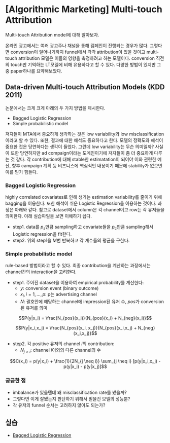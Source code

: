 # [Algorithmic Marketing] Multi-touch Attribution


Multi-touch Attribution model에 대해 알아보자.

<!--more-->
온라인 광고에서는 여러 광고주나 채널을 통해 캠페인이 진행되는 경우가 많다. 그렇다면 conversion이 일어나기까지 funnel에서 각각 attribution이 있을 것이고 multi-touch attribution 모델은 이들의 영향을 측정하려고 하는 모델이다. conversion 직전의 touch만 기억하는 LT모델에 비해 유용하다고 할 수 있다. 다양한 방법이 있지만 그 중 paper하나를 요약해보았다.

## Data-driven Multi-touch Attribution Models (KDD 2011)
논문에서는 크게 크게 아래의 두 가지 방법을 제시한다.
- Bagged Logistic Regression
- Simple probabilistic model

저자들이 MTA에서 중요하게 생각하는 것은 low variability와 low misclassification이라고 할 수 있다. 또한, 결과에 대한 해석도 중요하다고 한다. 모델의 정확도와 해석이 중요한 것은 당연하다는 생각이 들었다. 그런데 low variability는 무슨 의미일까? 사실 이 또한 당연하지만 ad compaign이라는 도메인이기에 저자들이 좀 더 중요하게 다루는 것 같다. 각 contribution에 대해 stable한 estimatation이 되어야 이와 관련한 예산, 향후 campaign 계획 등 비즈니스에 핵심적인 내용이기 때문에 stability가 없으면 이를 믿기 힘들다.

### Bagged Logistic Regression
highly correlated covariates로 인해 생기는 estimation variability를 줄이기 위해 bagging을 이용한다. 또한 해석이 쉬운 Logistic Regression을 이용하는 것이다. 과정은 아래와 같다. 참고로 dataset에서 column은 각 channel이고 row는 각 유저들을 의미한다. 아래 실습파일을 보면 이해하기 쉽다.

- step1. data를 $p_s$만큼 sampling하고 covariate들을 $p_c$만큼 sampling해서 Logistic regression을 fit한다.
- step2. 위의 step1을 $M$번 반복하고 각 계수들의 평균을 구한다.

### Simple probabilistic model
rule-based 방법이라고 할 수 있다. 최종 contribution을 계산하는 과정에서는 channel간의 interaction을 고려한다.

- step1. 주어진 dataset을 이용하여 empirical probability를 계산한다:
    - $y$: conversion event (binary outcome)
    - $x_i,i=1,...,p$: p는 advertising channel
    - $N$: 괄호안에 해당하는 channel에 impression된 유저 수, $pos$가 conversion된 유저를 의미

$$P(y|x_i) = \frac{N_{pos}(x_i)}{N_{pos}(x_i) + N_{neg}(x_i)}$$

$$P(y|x_i,x_j) = \frac{N_{pos}(x_i, x_j)}{N_{pos}(x_i,x_j) + N_{neg}(x_i,x_j)}$$

- step2. 각 positive 유저의 channel $i$의 contribution:
    - $N_{j \neq i}$: channel $i$이외의 다른 channel의 수

$$C(x_i) = p(y|x_i) + \frac{1}{2N_{j \neq i}} \sum_{j \neq i} [p(y|x_i,x_j) - p(y|x_i) - p(y|x_j)]$$

### 궁금한 점
- imbalance가 있을텐데 왜 misclassification rate를 봤을까?
- 그렇다면 이게 잘됐는지 판단하기 위해서 믿을건 모델의 성능뿐?
- 각 유저의 funnel 순서는 고려하지 않아도 되는가?

## 실습
- [Bagged Logistic Regression](https://github.com/minsoo9506/algorithmic-marketing/blob/master/multi_touch_attribution/practice.ipynb)
